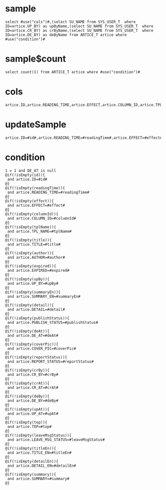 sample
===

	select #use("cols")#,(select SU_NAME from SYS_USER_T  where ID=artice.UP_BY) as upByName,(select SU_NAME from SYS_USER_T  where ID=artice.CR_BY) as crByName,(select SU_NAME from SYS_USER_T  where ID=artice.DE_BY) as deByName from ARTICE_T artice where  #use("condition")#

sample$count
===
    select count(1) from ARTICE_T artice where #use("condition")#

cols
===
	artice.ID,artice.READING_TIME,artice.EFFECT,artice.COLUMN_ID,artice.TPL_NAME,artice.TITLE,artice.AUTHOR,artice.EXPIRED,artice.UP_BY,artice.SUMMARY_EN,artice.DETAIL,artice.PUBLISH_STATUS,artice.DE_AT,artice.COVER_PIC,artice.REPORT_STATUS,artice.CR_BY,artice.CR_AT,artice.DE_BY,artice.UP_AT,artice.TOP,artice.LEAVE_MSG_STATUS,artice.TITLE_EN,artice.DETAIL_EN,artice.SUMMARY

updateSample
===

	artice.ID=#id#,artice.READING_TIME=#readingTime#,artice.EFFECT=#effect#,artice.COLUMN_ID=#columnId#,artice.TPL_NAME=#tplName#,artice.TITLE=#title#,artice.AUTHOR=#author#,artice.EXPIRED=#expired#,artice.UP_BY=#upBy#,artice.SUMMARY_EN=#summaryEn#,artice.DETAIL=#detail#,artice.PUBLISH_STATUS=#publishStatus#,artice.DE_AT=#deAt#,artice.COVER_PIC=#coverPic#,artice.REPORT_STATUS=#reportStatus#,artice.CR_BY=#crBy#,artice.CR_AT=#crAt#,artice.DE_BY=#deBy#,artice.UP_AT=#upAt#,artice.TOP=#top#,artice.LEAVE_MSG_STATUS=#leaveMsgStatus#,artice.TITLE_EN=#titleEn#,artice.DETAIL_EN=#detailEn#,artice.SUMMARY=#summary#

condition
===

	1 = 1 and DE_AT is null
	@if(!isEmpty(id)){
	 and artice.ID=#id#
	@}
	@if(!isEmpty(readingTime)){
	 and artice.READING_TIME=#readingTime#
	@}
	@if(!isEmpty(effect)){
	 and artice.EFFECT=#effect#
	@}
	@if(!isEmpty(columnId)){
	 and artice.COLUMN_ID=#columnId#
	@}
	@if(!isEmpty(tplName)){
	 and artice.TPL_NAME=#tplName#
	@}
	@if(!isEmpty(title)){
	 and artice.TITLE=#title#
	@}
	@if(!isEmpty(author)){
	 and artice.AUTHOR=#author#
	@}
	@if(!isEmpty(expired)){
	 and artice.EXPIRED=#expired#
	@}
	@if(!isEmpty(upBy)){
	 and artice.UP_BY=#upBy#
	@}
	@if(!isEmpty(summaryEn)){
	 and artice.SUMMARY_EN=#summaryEn#
	@}
	@if(!isEmpty(detail)){
	 and artice.DETAIL=#detail#
	@}
	@if(!isEmpty(publishStatus)){
	 and artice.PUBLISH_STATUS=#publishStatus#
	@}
	@if(!isEmpty(deAt)){
	 and artice.DE_AT=#deAt#
	@}
	@if(!isEmpty(coverPic)){
	 and artice.COVER_PIC=#coverPic#
	@}
	@if(!isEmpty(reportStatus)){
	 and artice.REPORT_STATUS=#reportStatus#
	@}
	@if(!isEmpty(crBy)){
	 and artice.CR_BY=#crBy#
	@}
	@if(!isEmpty(crAt)){
	 and artice.CR_AT=#crAt#
	@}
	@if(!isEmpty(deBy)){
	 and artice.DE_BY=#deBy#
	@}
	@if(!isEmpty(upAt)){
	 and artice.UP_AT=#upAt#
	@}
	@if(!isEmpty(top)){
	 and artice.TOP=#top#
	@}
	@if(!isEmpty(leaveMsgStatus)){
	 and artice.LEAVE_MSG_STATUS=#leaveMsgStatus#
	@}
	@if(!isEmpty(titleEn)){
	 and artice.TITLE_EN=#titleEn#
	@}
	@if(!isEmpty(detailEn)){
	 and artice.DETAIL_EN=#detailEn#
	@}
	@if(!isEmpty(summary)){
	 and artice.SUMMARY=#summary#
	@}



